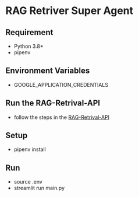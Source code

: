 # RAG Retriver Super Agent

## Requirement
- Python 3.8+
- pipenv

## Environment Variables
- GOOGLE_APPLICATION_CREDENTIALS

## Run the RAG-Retrival-API
- follow the steps in the [RAG-Retrival-API]()

## Setup 
- pipenv install

## Run
- source .env 
- streamlit run main.py
